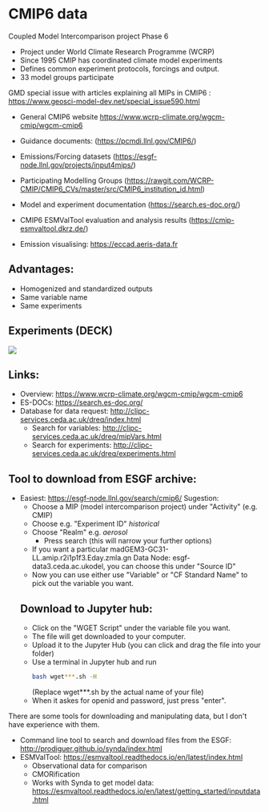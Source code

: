 # CMIP6 data

Coupled Model Intercomparison project Phase 6
- Project under World Climate Research Programme (WCRP) 
- Since 1995 CMIP has coordinated climate model experiments 
- Defines common experiment protocols, forcings and output. 
- 33 model groups participate

GMD special issue with articles explaining all MIPs in CMIP6 :
https://www.geosci-model-dev.net/special_issue590.html

- General CMIP6 website https://www.wcrp-climate.org/wgcm-cmip/wgcm-cmip6
- Guidance documents: (https://pcmdi.llnl.gov/CMIP6/)
- Emissions/Forcing datasets (https://esgf-node.llnl.gov/projects/input4mips/)
- Participating Modelling Groups (https://rawgit.com/WCRP-CMIP/CMIP6_CVs/master/src/CMIP6_institution_id.html)
- Model and experiment documentation (https://search.es-doc.org/)
- CMIP6 ESMValTool evaluation and analysis results (https://cmip-esmvaltool.dkrz.de/)

- Emission visualising: https://eccad.aeris-data.fr


## Advantages:
- Homogenized and standardized outputs
- Same variable name
- Same experiments

## Experiments (DECK)
![](../images/CMIP6_DECK.png)

## Links:
- Overview: https://www.wcrp-climate.org/wgcm-cmip/wgcm-cmip6
- ES-DOCs: https://search.es-doc.org/
- Database for data request: http://clipc-services.ceda.ac.uk/dreq/index.html
    - Search for variables: http://clipc-services.ceda.ac.uk/dreq/mipVars.html
    - Search for experiments: http://clipc-services.ceda.ac.uk/dreq/experiments.html

## Tool to download from ESGF archive:
- Easiest: https://esgf-node.llnl.gov/search/cmip6/
    Sugestion:
    - Choose a MIP (model intercomparison project) under "Activity" (e.g. CMIP)
    - Choose e.g. "Experiment ID" _historical_ 
    - Choose "Realm" e.g. _aerosol_
        - Press search (this will narrow your further options)
    - If you want a particular madGEM3-GC31-LL.amip.r2i1p1f3.Eday.zmla.gn
Data Node: esgf-data3.ceda.ac.ukodel, you can choose this under "Source ID"
    - Now you can use either use "Variable" or "CF Standard Name" to pick out the variable you want.
    ## Download to Jupyter hub:
    - Click on the "WGET Script" under the variable file you want. 
    - The file will get downloaded to your computer. 
    - Upload it to the Jupyter Hub (you can click and drag the file into your folder)
    - Use a terminal in Jupyter hub and run
        ```bash
        bash wget***.sh -H
        ```
      (Replace wget***.sh by the actual name of your file)
    - When it askes for openid and password, just press "enter". 
    

There are some tools for downloading and manipulating data, but I don't have experience with them.
- Command line tool to search and download files from the ESGF: http://prodiguer.github.io/synda/index.html
- ESMValTool: https://esmvaltool.readthedocs.io/en/latest/index.html
    - Observational data for comparison 
    - CMORification
    - Works with Synda to get model data: https://esmvaltool.readthedocs.io/en/latest/getting_started/inputdata.html
